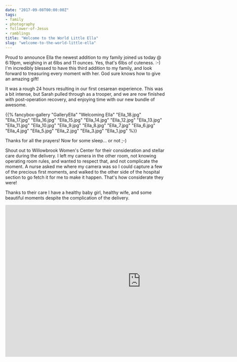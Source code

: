 ```yaml
---
date: "2017-09-08T00:00:00Z"
tags:
- family
- photography
- follower-of-Jesus
- ramblings
title: "Welcome to the World Little Ella"
slug: "welcome-to-the-world-little-ella"
---
```


Proud to announce Ella the newest addition to my family joined us today @ 6:19pm, weighing in at 6lbs and 11 ounces. Yes, that's 6lbs of cuteness. :-) I'm incredibly blessed to have this third addition to my family, and look forward to treasuring every moment with her. God sure knows how to give an amazing gift!

It was a rough 24 hours resulting in our first cesarean experience. This was a bit intense, but Sarah pulled through as a trooper, and we are now finished with post-operation recovery, and enjoying time with our new bundle of awesome.

<!-- {% include gallery caption="Welcome to the World Little Ella" %} -->

{{% fancybox-gallery
    "GalleryElla"
    "Welcoming Ella"
    "Ella_18.jpg"
    "Ella_17.jpg"
    "Ella_16.jpg"
    "Ella_15.jpg"
    "Ella_14.jpg"
    "Ella_12.jpg"
    "Ella_13.jpg"
    "Ella_11.jpg"
    "Ella_10.jpg"
    "Ella_9.jpg"
    "Ella_8.jpg"
    "Ella_7.jpg"
    "Ella_6.jpg"
    "Ella_4.jpg"
    "Ella_5.jpg"
    "Ella_2.jpg"
    "Ella_3.jpg"
    "Ella_1.jpg"
%}}


Thanks for all the prayers!
Now for some sleep... or not ;-)

Shout out to Willowbrook Women's Center for their consideration and stellar care during the delivery. I left my camera in the other room, not knowing operating room rules, and wanted to respect that, and not complicate the moment. A nurse asked me where my camera was so I could capture a few of the precious first moments, and walked to the other side of the hospital section to go fetch it for me to make it happen. That's how considerate they were!

Thanks to their care I have a healthy baby girl, healthy wife, and some beautiful moments despite the complication of the delivery.


<iframe src="https://www.youtube.com/embed/vB1EqN-WfkI?wmode=opaque&enablejsapi=1" height="480" width="854" scrolling="no" frameborder="0" allowfullscreen="yes">
</iframe>
